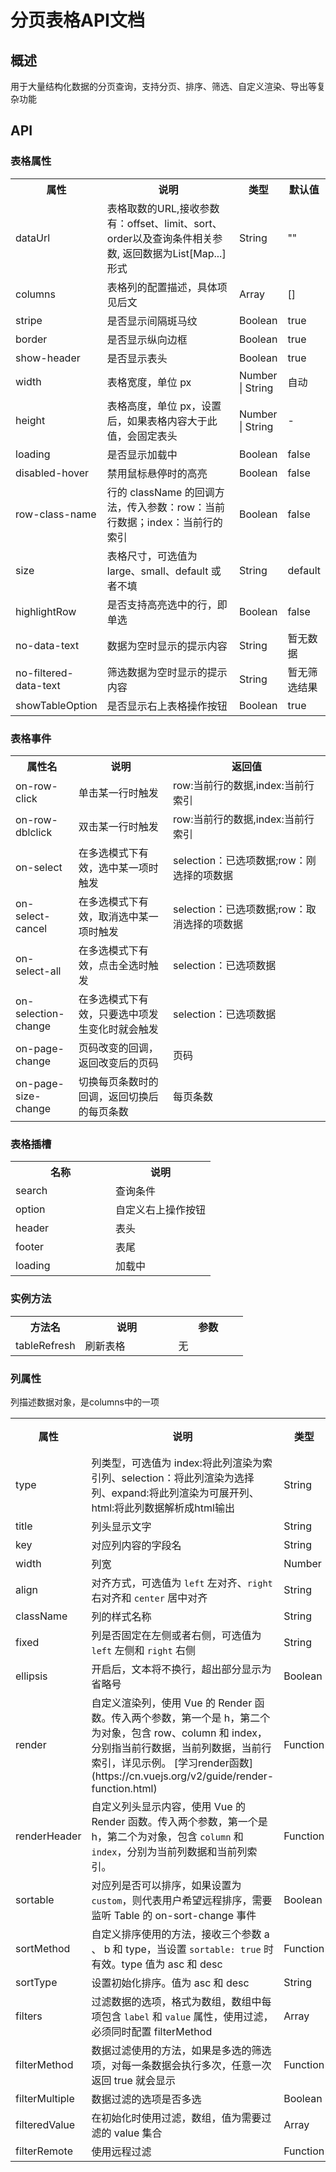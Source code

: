 # 分页表格API文档

## 概述 

用于大量结构化数据的分页查询，支持分页、排序、筛选、自定义渲染、导出等复杂功能

## API

### 表格属性
<table>
    <tr>
        <th width="20%">属性</th>
        <th>说明</th>
        <th width="10%">类型</th>
        <th width="10%">默认值</th>
    </tr>
    <tr>
        <td>dataUrl</td>
        <td>表格取数的URL,接收参数有：offset、limit、sort、order以及查询条件相关参数,
            返回数据为List[Map...]形式</td>
        <td>String</td>
        <td>""</td>
    </tr>
    <tr>
        <td>columns</td>
        <td>表格列的配置描述，具体项见后文</td>
        <td>Array</td>
        <td>[]</td>
    </tr>
    <tr>
        <td>stripe</td>
        <td>是否显示间隔斑马纹</td>
        <td>Boolean</td>
        <td>true</td>
    </tr>
    <tr>
        <td>border</td>
        <td>是否显示纵向边框</td>
        <td>Boolean</td>
        <td>true</td>
    </tr>
    <tr>
        <td>show-header</td>
        <td>是否显示表头</td>
        <td>Boolean</td>
        <td>true</td>
    </tr>
    <tr>
        <td>width</td>
        <td>表格宽度，单位 px</td>
        <td>Number | String</td>
        <td>自动</td>
    </tr>
    <tr>
        <td>height</td>
        <td>表格高度，单位 px，设置后，如果表格内容大于此值，会固定表头</td>
        <td>Number | String</td>
        <td>-</td>
    </tr>
    <tr>
        <td>loading</td>
        <td>是否显示加载中</td>
        <td>Boolean</td>
        <td>false</td>
    </tr>
    <tr>
        <td>disabled-hover</td>
        <td>禁用鼠标悬停时的高亮</td>
        <td>Boolean</td>
        <td>false</td>
    </tr>
    <tr>
        <td>row-class-name</td>
        <td>行的 className 的回调方法，传入参数：row：当前行数据；index：当前行的索引</td>
        <td>Boolean</td>
        <td>false</td>
    </tr>
    <tr>
        <td>size</td>
        <td>表格尺寸，可选值为 large、small、default 或者不填</td>
        <td>String</td>
        <td>default</td>
    </tr>
    <tr>
        <td>highlightRow</td>
        <td>是否支持高亮选中的行，即单选</td>
        <td>Boolean</td>
        <td>false</td>
    </tr>
    <tr>
        <td>no-data-text</td>
        <td>数据为空时显示的提示内容</td>
        <td>String</td>
        <td>暂无数据</td>
    </tr>
    <tr>
        <td>no-filtered-data-text</td>
        <td>筛选数据为空时显示的提示内容</td>
        <td>String</td>
        <td>暂无筛选结果</td>
    </tr>
    <tr>
        <td>showTableOption</td>
        <td>是否显示右上表格操作按钮</td>
        <td>Boolean</td>
        <td>true</td>
    </tr>
</table>

### 表格事件
<table>
    <tr>
        <th width="20%">属性名</th>
        <th>说明</th>
        <th width="50%">返回值</th>
    </tr>
    <tr>
        <td>on-row-click</td>
        <td>单击某一行时触发</td>
        <td>row:当前行的数据,index:当前行索引</td>
    </tr>
    <tr>
        <td>on-row-dblclick</td>
        <td>双击某一行时触发</td>
        <td>row:当前行的数据,index:当前行索引</td>
    </tr>
    <tr>
        <td>on-select</td>
        <td>在多选模式下有效，选中某一项时触发</td>
        <td>selection：已选项数据;row：刚选择的项数据</td>
    </tr>
    <tr>
        <td>on-select-cancel</td>
        <td>在多选模式下有效，取消选中某一项时触发</td>
        <td>selection：已选项数据;row：取消选择的项数据</td>
    </tr>
    <tr>
        <td>on-select-all</td>
        <td>在多选模式下有效，点击全选时触发</td>
        <td>selection：已选项数据</td>
    </tr>
    <tr>
        <td>on-selection-change</td>
        <td>在多选模式下有效，只要选中项发生变化时就会触发</td>
        <td>selection：已选项数据</td>
    </tr>
    <tr>
        <td>on-page-change</td>
        <td>页码改变的回调，返回改变后的页码</td>
        <td>页码</td>
    </tr>
    <tr>
        <td>on-page-size-change</td>
        <td>切换每页条数时的回调，返回切换后的每页条数</td>
        <td>每页条数</td>
    </tr>
</table>

### 表格插槽
<table>
    <tr>
        <th width="50%">名称</th>
        <th width="50%">说明</th>
    </tr>
    <tr>
        <td>search</td>
        <td>查询条件</td>
    </tr>
    <tr>
        <td>option</td>
        <td>自定义右上操作按钮</td>
    </tr>
    <tr>
        <td>header</td>
        <td>表头</td>
    </tr>
    <tr>
        <td>footer</td>
        <td>表尾</td>
    </tr>
    <tr>
        <td>loading</td>
        <td>加载中</td>
    </tr>
</table>

### 实例方法
<table>
    <tr>
        <th width="30%">方法名</th>
        <th width="40%">说明</th>
        <th width="30%">参数</th>
    </tr>
    <tr>
        <td>tableRefresh</td>
        <td>刷新表格</td>
        <td>无</td>
    </tr>
</table>

### 列属性
列描述数据对象，是columns中的一项
<table>
 <tr>
    <th>属性</th>
    <th>说明</th>
    <th>类型</th>
    <th>默认值</th>
 </tr>
 <tr>
    <td>type</td>
    <td>列类型，可选值为 index:将此列渲染为索引列、selection：将此列渲染为选择列、expand:将此列渲染为可展开列、html:将此列数据解析成html输出</td>
    <td>String</td>
    <td>-</td>
</tr>
<tr>
    <td>title</td>
    <td>列头显示文字</td>
    <td>String</td>
    <td>#</td>
</tr>
<tr>
    <td>key</td>
    <td>对应列内容的字段名</td>
    <td>String</td>
    <td>-</td>
</tr>
<tr>
        <td>width</td>
        <td>列宽</td>
        <td>Number</td>
        <td>-</td>
    </tr>
    <tr>
        <td>align</td>
        <td>对齐方式，可选值为 <code>left</code> 左对齐、<code>right</code> 右对齐和 <code>center</code> 居中对齐</td>
        <td>String</td>
        <td>left</td>
    </tr>
    <tr>
        <td>className</td>
        <td>列的样式名称</td>
        <td>String</td>
        <td>-</td>
    </tr>
    <tr>
        <td>fixed</td>
        <td>列是否固定在左侧或者右侧，可选值为 <code>left</code> 左侧和 <code>right</code> 右侧</td>
        <td>String</td>
        <td>-</td>
    </tr>
    <tr>
        <td>ellipsis</td>
        <td>开启后，文本将不换行，超出部分显示为省略号</td>
        <td>Boolean</td>
        <td>false</td>
    </tr>
    <tr>
        <td>render</td>
        <td>自定义渲染列，使用 Vue 的 Render 函数。传入两个参数，第一个是 h，第二个为对象，包含 row、column 和 index，分别指当前行数据，当前列数据，当前行索引，详见示例。
        [学习render函数](https://cn.vuejs.org/v2/guide/render-function.html)</td>
        <td>Function</td>
        <td>-</td>
    </tr>
    <tr>
        <td>renderHeader</td>
        <td>自定义列头显示内容，使用 Vue 的 Render 函数。传入两个参数，第一个是 h，第二个为对象，包含 <code>column</code> 和 <code>index</code>，分别为当前列数据和当前列索引。
        </td>
        <td>Function</td>
        <td>-</td>
    </tr>
    <tr>
        <td>sortable</td>
        <td>对应列是否可以排序，如果设置为 <code>custom</code>，则代表用户希望远程排序，需要监听 Table 的 on-sort-change 事件</td>
        <td>Boolean</td>
        <td>false</td>
    </tr>
    <tr>
        <td>sortMethod</td>
        <td>自定义排序使用的方法，接收三个参数 a 、 b 和 type，当设置 <code>sortable: true</code> 时有效。type 值为 asc 和 desc</td>
        <td>Function</td>
        <td>-</td>
    </tr>
    <tr>
        <td>sortType</td>
        <td>设置初始化排序。值为 asc 和 desc</td>
        <td>String</td>
        <td>-</td>
    </tr>
    <tr>
        <td>filters</td>
        <td>过滤数据的选项，格式为数组，数组中每项包含 <code>label</code> 和 <code>value</code> 属性，使用过滤，必须同时配置 filterMethod</td>
        <td>Array</td>
        <td>-</td>
    </tr>
    <tr>
        <td>filterMethod</td>
        <td>数据过滤使用的方法，如果是多选的筛选项，对每一条数据会执行多次，任意一次返回 true 就会显示</td>
        <td>Function</td>
        <td>-</td>
    </tr>
    <tr>
        <td>filterMultiple</td>
        <td>数据过滤的选项是否多选</td>
        <td>Boolean</td>
        <td>true</td>
    </tr>
    <tr>
        <td>filteredValue</td>
        <td>在初始化时使用过滤，数组，值为需要过滤的 value 集合</td>
        <td>Array</td>
        <td>-</td>
    </tr>
    <tr>
        <td>filterRemote</td>
        <td>使用远程过滤</td>
        <td>Function</td>
        <td>-</td>
    </tr>
</table>
